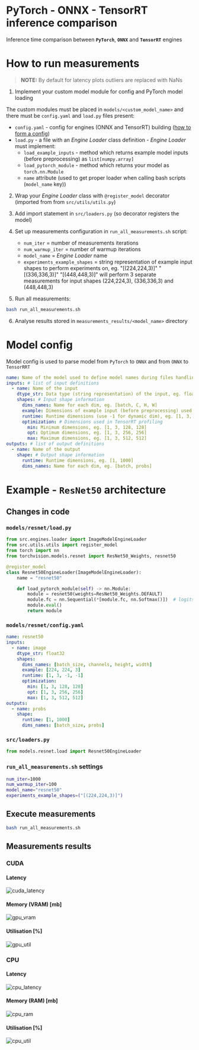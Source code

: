 # PyTorch - ONNX - TensorRT inference comparison
Inference time comparison between **`PyTorch`**, **`ONNX`** and **`TensorRT`** engines

# How to run measurements

> **NOTE:** By default for latency plots outliers are replaced with NaNs

1. Implement your custom model module for config and PyTorch model loading

The custom modules must be placed in `models/<custom_model_name>` and there must be `config.yaml` and `load.py` files present:
* `config.yaml` - config for engines (ONNX and TensorRT) building ([how to form a config](#model-config))
* `load.py` - a file with  an *Engine Loader* class definition - *Engine Loader* must implement:
  * `load_example_inputs` - method which returns example model inputs (before preprocessing) as `list[numpy.array]`
  * `load_pytorch_module` - method which returns your model as `torch.nn.Module`
  * `name` attribute (used to get proper loader when calling bash scripts (`model_name` key))
  
2. Wrap your *Engine Loader* class with `@register_model` decorator (imported from from `src/utils/utils.py`)

3. Add import statement in `src/loaders.py` (so decorator registers the model)

4. Set up measurements configuration in `run_all_measurements.sh` script:

   * `num_iter` = number of measurements iterations
   * `num_warmup_iter` = number of warmup iterations
   * `model_name` = *Engine Loader* name
   * `experiments_example_shapes` = string representation of example input shapes to perform experiments on, eg. "[(224,224,3)]" "[(336,336,3)]" "[(448,448,3)]" will perform 3 separate measurements for input shapes (224,224,3), (336,336,3) and (448,448,3)

5. Run all measurements:

```bash
bash run_all_measurements.sh
```

6. Analyse results stored in `measurements_results/<model_name>` directory


# Model config
Model config is used to parse model from `PyTorch` to `ONNX` and from `ONNX` to `TensorRRT`
```yaml
name: Name of the model used to define model names during files handling
inputs: # list of input definitions
  - name: Name of the input 
    dtype_str: Data type (string representation) of the input, eg. float32
    shapes: # Input shape information
      dims_names: Name for each dim, eg. [batch, C, H, W]
      example: Dimensions of example input (before preprocessing) used for tests, eg. [224, 224, 3]
      runtime: Runtime dimensions (use -1 for dynamic dim), eg. [1, 3, -1, -1]
      optimization: # Dimensions used in TensorRT profiling
        min: Minimum dimensions, eg. [1, 3, 128, 128]
        opt: Optimum dimensions, eg. [1, 3, 256, 256]
        max: Maximum dimensions, eg. [1, 3, 512, 512]
outputs: # list of output definitions
  - name: Name of the output
    shape: # Output shape information
      runtime: Runtime dimensions, eg. [1, 1000]
      dims_names: Name for each dim, eg. [batch, probs]
```

# Example - `ResNet50` architecture

## Changes in code

### `models/resnet/load.py`

```python
from src.engines.loader import ImageModelEngineLoader
from src.utils.utils import register_model
from torch import nn
from torchvision.models.resnet import ResNet50_Weights, resnet50

@register_model
class Resnet50EngineLoader(ImageModelEngineLoader):
    name = "resnet50"

    def load_pytorch_module(self) -> nn.Module:
        module = resnet50(weights=ResNet50_Weights.DEFAULT)
        module.fc = nn.Sequential(*[module.fc, nn.Softmax()])  # logits -> probs
        module.eval()
        return module
```



### `models/resnet/config.yaml`

```yaml
name: resnet50
inputs:
  - name: image
    dtype_str: float32
    shapes:
      dims_names: [batch_size, channels, height, width]
      example: [224, 224, 3]
      runtime: [1, 3, -1, -1]
      optimization:
        min: [1, 3, 128, 128]
        opt: [1, 3, 256, 256]
        max: [1, 3, 512, 512]
outputs:
  - name: probs
    shape:
      runtime: [1, 1000]
      dims_names: [batch_size, probs]
```

### `src/loaders.py`

```python
from models.resnet.load import Resnet50EngineLoader
```

### `run_all_measurements.sh` settings

```bash
num_iter=1000
num_warmup_iter=100
model_name="resnet50"
experiments_example_shapes=("[(224,224,3)]")
```



## Execute measurements

```bash
bash run_all_measurements.sh
```

## Measurements results

### CUDA

#### Latency
![cuda_latency](./measurements_results/resnet50/plots/[(224,224,3)]/cuda_time_measurements.jpg)

#### Memory (VRAM) [mb] 
![gpu_vram](./measurements_results/resnet50/plots/[(224,224,3)]/gpu_0_mb_measurements.jpg)

#### Utilisation [%] 
![gpu_util](./measurements_results/resnet50/plots/[(224,224,3)]/gpu_0_pct_util_measurements.jpg)

### CPU

#### Latency
![cpu_latency](./measurements_results/resnet50/plots/[(224,224,3)]/cpu_time_measurements.jpg)

#### Memory (RAM) [mb] 
![cpu_ram](./measurements_results/resnet50/plots/[(224,224,3)]/cpu_mb_measurements.jpg)

#### Utilisation [%] 
![cpu_util](./measurements_results/resnet50/plots/[(224,224,3)]/cpu_pct_util_measurements.jpg)